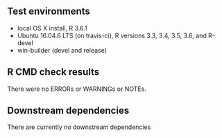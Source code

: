 ## Test environments
* local OS X install, R 3.6.1
* Ubuntu 16.04.6 LTS (on travis-ci), R versions 3.3, 3.4, 3.5, 3.6, and R-devel
* win-builder (devel and release)

## R CMD check results
There were no ERRORs or WARNINGs or NOTEs.


## Downstream dependencies
There are currently no downstream dependencies

 
